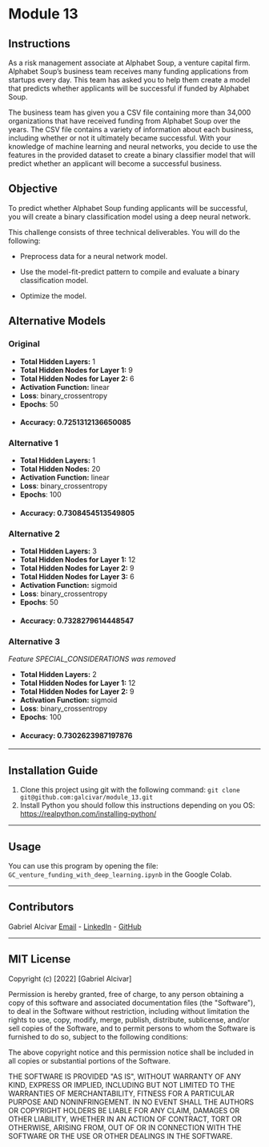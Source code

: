 # Module 13

## Instructions
As a risk management associate at Alphabet Soup, a venture capital firm. Alphabet Soup’s business team receives many funding applications from startups every day. This team has asked you to help them create a model that predicts whether applicants will be successful if funded by Alphabet Soup.

The business team has given you a CSV file containing more than 34,000 organizations that have received funding from Alphabet Soup over the years. The CSV file contains a variety of information about each business, including whether or not it ultimately became successful. With your knowledge of machine learning and neural networks, you decide to use the features in the provided dataset to create a binary classifier model that will predict whether an applicant will become a successful business.

## Objective

To predict whether Alphabet Soup funding applicants will be successful, you will create a binary classification model using a deep neural network.

This challenge consists of three technical deliverables. You will do the following:

- Preprocess data for a neural network model.

- Use the model-fit-predict pattern to compile and evaluate a binary classification model.

- Optimize the model.

## Alternative Models

### Original
- **Total Hidden Layers:** 1
- **Total Hidden Nodes for Layer 1:** 9
- **Total Hidden Nodes for Layer 2:** 6
- **Activation Function:** linear
- **Loss**: binary_crossentropy
- **Epochs**: 50
- #### Accuracy: 0.7251312136650085

### Alternative 1
- **Total Hidden Layers:** 1
- **Total Hidden Nodes:** 20
- **Activation Function:** linear
- **Loss**: binary_crossentropy
- **Epochs**: 100
- #### Accuracy: 0.7308454513549805

### Alternative 2
- **Total Hidden Layers:** 3
- **Total Hidden Nodes for Layer 1:** 12
- **Total Hidden Nodes for Layer 2:** 9
- **Total Hidden Nodes for Layer 3:** 6
- **Activation Function:** sigmoid
- **Loss**: binary_crossentropy
- **Epochs**: 50
- #### Accuracy: 0.7328279614448547

### Alternative 3
*Feature SPECIAL_CONSIDERATIONS was removed*
- **Total Hidden Layers:** 2
- **Total Hidden Nodes for Layer 1:** 12
- **Total Hidden Nodes for Layer 2:** 9
- **Activation Function:** sigmoid
- **Loss**: binary_crossentropy
- **Epochs**: 100
- #### Accuracy: 0.7302623987197876
---

## Installation Guide
1. Clone this project using git with the following command: `git clone git@github.com:galcivar/module_13.git`
2. Install Python you should follow this instructions depending on you OS: https://realpython.com/installing-python/

---

## Usage
You can use this program by opening the file: `GC_venture_funding_with_deep_learning.ipynb` in the Google Colab.

---

## Contributors
Gabriel Alcivar
[Email](mailto:galcivar@galgomedia.com) - [LinkedIn](https://www.linkedin.com/in/gabriel-alcivar-aa83a710b/) - [GitHub](https://github.com/galcivar/)

---

## MIT License

Copyright (c) [2022] [Gabriel Alcivar]

Permission is hereby granted, free of charge, to any person obtaining a copy
of this software and associated documentation files (the "Software"), to deal
in the Software without restriction, including without limitation the rights
to use, copy, modify, merge, publish, distribute, sublicense, and/or sell
copies of the Software, and to permit persons to whom the Software is
furnished to do so, subject to the following conditions:

The above copyright notice and this permission notice shall be included in all
copies or substantial portions of the Software.

THE SOFTWARE IS PROVIDED "AS IS", WITHOUT WARRANTY OF ANY KIND, EXPRESS OR
IMPLIED, INCLUDING BUT NOT LIMITED TO THE WARRANTIES OF MERCHANTABILITY,
FITNESS FOR A PARTICULAR PURPOSE AND NONINFRINGEMENT. IN NO EVENT SHALL THE
AUTHORS OR COPYRIGHT HOLDERS BE LIABLE FOR ANY CLAIM, DAMAGES OR OTHER
LIABILITY, WHETHER IN AN ACTION OF CONTRACT, TORT OR OTHERWISE, ARISING FROM,
OUT OF OR IN CONNECTION WITH THE SOFTWARE OR THE USE OR OTHER DEALINGS IN THE
SOFTWARE.
